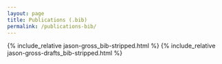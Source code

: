 ```yaml
---
layout: page
title: Publications (.bib)
permalink: /publications-bib/
---
```


{% include_relative jason-gross_bib-stripped.html %}
{% include_relative jason-gross-drafts_bib-stripped.html %}
